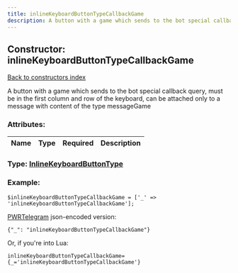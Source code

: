 ```yaml
---
title: inlineKeyboardButtonTypeCallbackGame
description: A button with a game which sends to the bot special callback query, must be in the first column and row of the keyboard, can be attached only to a message with content of the type messageGame
---
```

## Constructor: inlineKeyboardButtonTypeCallbackGame  
[Back to constructors index](index.md)



A button with a game which sends to the bot special callback query, must be in the first column and row of the keyboard, can be attached only to a message with content of the type messageGame

### Attributes:

| Name     |    Type       | Required | Description |
|----------|:-------------:|:--------:|------------:|



### Type: [InlineKeyboardButtonType](../types/InlineKeyboardButtonType.md)


### Example:

```
$inlineKeyboardButtonTypeCallbackGame = ['_' => 'inlineKeyboardButtonTypeCallbackGame'];
```  

[PWRTelegram](https://pwrtelegram.xyz) json-encoded version:

```
{"_": "inlineKeyboardButtonTypeCallbackGame"}
```


Or, if you're into Lua:  


```
inlineKeyboardButtonTypeCallbackGame={_='inlineKeyboardButtonTypeCallbackGame'}

```


